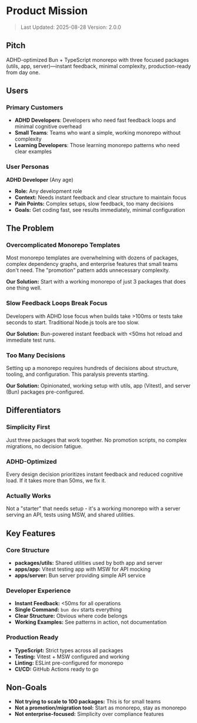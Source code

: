 # Product Mission

> Last Updated: 2025-08-28 Version: 2.0.0

## Pitch

ADHD-optimized Bun + TypeScript monorepo with three focused packages (utils,
app, server)—instant feedback, minimal complexity, production-ready from day
one.

## Users

### Primary Customers

- **ADHD Developers**: Developers who need fast feedback loops and minimal
  cognitive overhead
- **Small Teams**: Teams who want a simple, working monorepo without complexity
- **Learning Developers**: Those learning monorepo patterns who need clear
  examples

### User Personas

**ADHD Developer** (Any age)

- **Role:** Any development role
- **Context:** Needs instant feedback and clear structure to maintain focus
- **Pain Points:** Complex setups, slow feedback, too many decisions
- **Goals:** Get coding fast, see results immediately, minimal configuration

## The Problem

### Overcomplicated Monorepo Templates

Most monorepo templates are overwhelming with dozens of packages, complex
dependency graphs, and enterprise features that small teams don't need. The
"promotion" pattern adds unnecessary complexity.

**Our Solution:** Start with a working monorepo of just 3 packages that does one
thing well.

### Slow Feedback Loops Break Focus

Developers with ADHD lose focus when builds take >100ms or tests take seconds to
start. Traditional Node.js tools are too slow.

**Our Solution:** Bun-powered instant feedback with <50ms hot reload and
immediate test runs.

### Too Many Decisions

Setting up a monorepo requires hundreds of decisions about structure, tooling,
and configuration. This paralysis prevents starting.

**Our Solution:** Opinionated, working setup with utils, app (Vitest), and
server (Bun) packages pre-configured.

## Differentiators

### Simplicity First

Just three packages that work together. No promotion scripts, no complex
migrations, no decision fatigue.

### ADHD-Optimized

Every design decision prioritizes instant feedback and reduced cognitive load.
If it takes more than 50ms, we fix it.

### Actually Works

Not a "starter" that needs setup - it's a working monorepo with a server serving
an API, tests using MSW, and shared utilities.

## Key Features

### Core Structure

- **packages/utils:** Shared utilities used by both app and server
- **apps/app:** Vitest testing app with MSW for API mocking
- **apps/server:** Bun server providing simple API service

### Developer Experience

- **Instant Feedback:** <50ms for all operations
- **Single Command:** `bun dev` starts everything
- **Clear Structure:** Obvious where code belongs
- **Working Examples:** See patterns in action, not documentation

### Production Ready

- **TypeScript:** Strict types across all packages
- **Testing:** Vitest + MSW configured and working
- **Linting:** ESLint pre-configured for monorepo
- **CI/CD:** GitHub Actions ready to go

## Non-Goals

- **Not trying to scale to 100 packages:** This is for small teams
- **Not a promotion/migration tool:** Start as monorepo, stay as monorepo
- **Not enterprise-focused:** Simplicity over compliance features
